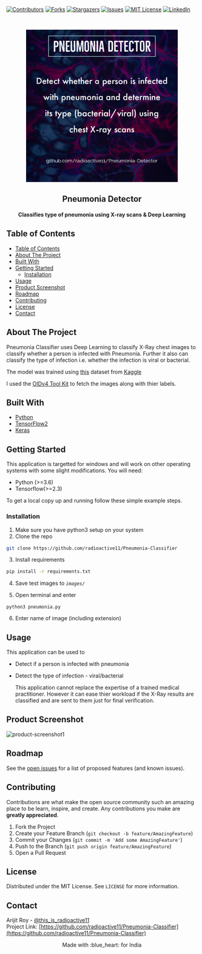 [![Contributors][contributors-shield]][contributors-url] 
[![Forks][forks-shield]][forks-url]
[![Stargazers][stars-shield]][stars-url]
[![Issues][issues-shield]][issues-url]
[![MIT License][license-shield]][license-url]
[![LinkedIn][linkedin-shield]][linkedin-url]



<!-- PROJECT LOGO -->
<br />
<p align="center">
  <a href="https://github.com/radioactive11/Pneumonia-Classifier">
    <img src="media/post.png" alt="Logo" width="400" height="400">
  </a>

  <h2 align="center">Pneumonia Detector</h>

  <h4 align="center">
  <p align="center">
    Classifies type of pneumonia using X-ray scans & Deep Learning
    </h4>
  </p>
</p>



<!-- TABLE OF CONTENTS -->
## Table of Contents

- [Table of Contents](#table-of-contents)
- [About The Project](#about-the-project)
- [Built With](#built-with)
- [Getting Started](#getting-started)
  - [Installation](#installation)
- [Usage](#usage)
- [Product Screenshot](#product-screenshot)
- [Roadmap](#roadmap)
- [Contributing](#contributing)
- [License](#license)
- [Contact](#contact)



<!-- ABOUT THE PROJECT -->
## About The Project


Pneumonia Classifier uses Deep Learning to classify X-Ray chest images to classify whether a person is infected with Pneumonia. Further it also can classify the type of infection i.e. whether the infection is viral or bacterial. </br>

The model was trained using [this](https://www.kaggle.com/paultimothymooney/chest-xray-pneumonia) dataset from [Kaggle](https://www.kaggle.com/)

I used the [OIDv4 Tool Kit](https://github.com/Francisobiagwu/OIDv4_ToolKit) to fetch the images along with thier labels.


## Built With

* [Python](https://www.python.org/)
* [TensorFlow2](https://www.tensorflow.org/)
* [Keras](https://keras.io)


<!-- GETTING STARTED -->
## Getting Started

This application is targetted for windows and will work on other operating systems with some slight modifications. 
You will need:

- Python (>=3.6)
- Tensorflow(>=2.3)

To get a local copy up and running follow these simple example steps.



### Installation

1. Make sure you have python3 setup on your system
2. Clone the repo
```sh
git clone https://github.com/radioactive11/Pneumonia-Classifier
```
3. Install requirements
```sh
pip install -r requirements.txt
```
4. Save test images to *```images/```*

5. Open terminal and enter
```
python3 pneumonia.py
```
6. Enter name of image (including extension)

<!-- USAGE EXAMPLES -->
## Usage

This application can be used to

- Detect if a person is infected with pneumonia
- Detect the type of infection - viral/bacterial
  
  This application cannot replace the expertise of a trained medical practitioner. However it can ease thier workload if the X-Ray results are classified and are sent to them just for final verification.

## Product Screenshot

![product-screenshot1]


<!-- ROADMAP -->
## Roadmap

See the [open issues](https://github.com/radioactive11/Pneumonia-Classifier/issues) for a list of proposed features (and known issues).



<!-- CONTRIBUTING -->
## Contributing

Contributions are what make the open source community such an amazing place to be learn, inspire, and create. Any contributions you make are **greatly appreciated**.

1. Fork the Project
2. Create your Feature Branch (`git checkout -b feature/AmazingFeature`)
3. Commit your Changes (`git commit -m 'Add some AmazingFeature'`)
4. Push to the Branch (`git push origin feature/AmazingFeature`)
5. Open a Pull Request



<!-- LICENSE -->
## License

Distributed under the MIT License. See `LICENSE` for more information.



<!-- CONTACT -->
## Contact

Arijit Roy - [@this_is_radioactive11](https://www.instagram.com/this_is_radioactive11/) <br />
Project Link: [https://github.com/radioactive11/Pneumonia-Classifier](https://github.com/radioactive11/Pneumonia-Classifier)



<p align="center"> Made with :blue_heart: for India

[contributors-shield]: https://img.shields.io/github/contributors/radioactive11/ALPR-India.svg?style=flat-square
[contributors-url]: https://github.com/radioactive11/Pneumonia-Classifier/graphs/contributors
[forks-shield]: https://img.shields.io/github/forks/radioactive11/ALPR-India.svg?style=flat-square
[forks-url]: https://github.com/radioactive11/Pneumonia-Classifier/network/members
[stars-shield]: https://img.shields.io/github/stars/radioactive11/ALPR-India.svg?style=flat-square
[stars-url]: https://github.com/radioactive11/Pneumonia-Classifier/stargazers
[issues-shield]: https://img.shields.io/github/issues/radioactive11/ALPR-India.svg?style=flat-square
[issues-url]: https://github.com/radioactive11/Pneumonia-Classifier/issues
[license-shield]: https://img.shields.io/github/license/radioactive11/ALPR-India.svg?style=flat-square
[license-url]: https://github.com/radioactive11/Pneumonia-Classifier/blob/master/LICENSE.txt
[linkedin-shield]: https://img.shields.io/badge/-LinkedIn-black.svg?style=flat-square&logo=linkedin&colorB=555
[linkedin-url]: https://linkedin.com/in/arijit--roy
[product-screenshot1]: media/sample.gif
[product-post]: media/post.png